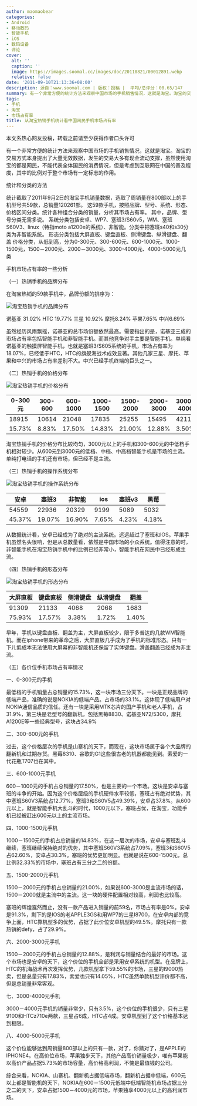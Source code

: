 ```yaml
---
author: maomaobear
categories:
- Android
- 移动数码
- 智能手机
- iOS
- 数码设备
- 评论
cover:
  alt: ''
  caption: ''
  image: https://images.soomal.cc/images/doc/20110821/00012891.webp
  relative: false
date: '2011-09-10T21:13:36+08:00'
description: 源自：www.soomal.com | 版权：投稿 |  平均/总评分：08.65/147
summary: 有一个非常方便的统计方法来观察中国市场的手机销售情况，这就是淘宝。淘宝的交易方式本身提出了大量无效数据，发生的交易大多有现金流动支撑，虽然使用淘宝的都是网民，不能代表全体国民的消费情况，但是考虑到互联网在中国的普及程度，其中的比例对于整个市场有一定标志的作用。
tags:
- 手机
- 淘宝
- 市场占有率
title: 从淘宝热销手机统计看中国网民手机市场占有率
---
```


本文系热心网友投稿，转载之前请至少获得作者口头许可



有一个非常方便的统计方法来观察中国市场的手机销售情况，这就是淘宝。淘宝的交易方式本身提出了大量无效数据，发生的交易大多有现金流动支撑，虽然使用淘宝的都是网民，不能代表全体国民的消费情况，但是考虑到互联网在中国的普及程度，其中的比例对于整个市场有一定标志的作用。



统计和分类的方法



统计截取了2011年9月2日的淘宝手机销量数据，选取了周销量在800部以上的手机型号共59款，总销量120261部。
这59款手机，按照品牌、型号、系统、形态、价格区间分类。统计各种组合分类的销量，分析其市场占有率。
其中，品牌、型号分类无需多说。
系统分类包括安卓、WP7、塞班3/S60v5，WM、塞班S60V3、linux（特指moto a1200e的系统）、非智能。分类中把塞班s40和s30分类为非智能系统。 
形态分类包括大屏直板、键盘直板、侧滑键盘、纵滑键盘、翻盖
价格分类，从低到高，分为0-300元、300-600元、600-1000元、1000-1500元，1500－2000元、2000－3000元、3000-4000元、4000-5000元几类



手机市场占有率的一些分析



（一）热销手机的品牌分布



在淘宝热销的59款手机中，品牌份额的排序为：



![淘宝热销手机的品牌分布](https://images.soomal.cc/images/doc/20110910/00013336.webp)



诺基亚 31.02% 
HTC   19.77% 
三星   10.92% 
摩托8.24% 
苹果7.65% 
中兴6.69%



虽然经历风雨飘摇，诺基亚的总市场份额依然最高。需要指出的是，诺基亚三成的市场占有率包括智能手机和非智能手机。而其他竞争对手主要是智能手机。单纯看诺基亚的触摸屏智能手机，也就是塞班3/S605系统的手机，市场占有率为18.07%，已经低于HTC，HTC的旗舰海战术成效显著。其他几家三星、摩托、苹果和中兴的市场占有率差别不大。中兴已经手机终端的巨头之一。



（二）热销手机的价格分布



![淘宝热销手机的价格分布](https://images.soomal.cc/images/doc/20110910/00013337.webp)



| 0-300元 | 300-600 | 600-1000 | 1000-1500 | 1500-2000 | 2000-3000 | 3000-4000 | 4000-5000 |
| --- | --- | --- | --- | --- | --- | --- | --- |
| 18915 | 10614 | 21048 | 17835 | 25255 | 15495 | 4211 | 6888 |
| 15.73% | 8.83% | 17.50% | 14.83% | 21.00% | 12.88% | 3.50% | 5.73% |



淘宝热销手机的价格分布比较均匀，3000元以上的手机和300-600元的中低档手机相对较少。从600元到3000元的低档、中档、中高档智能手机是市场的主流。单纯打电话的手机还有市场，但已经不是主流。



（三）热销手机的操作系统分布



![淘宝热销手机的操作系统分布](https://images.soomal.cc/images/doc/20110910/00013338.webp)



| 安卓 | 塞班3 | 非智能 | ios | 塞班v3 | 黑莓 |
| --- | --- | --- | --- | --- | --- |
| 54559 | 22936 | 20329 | 9199 | 5089 | 5032 |
| 45.37% | 19.07% | 16.90% | 7.65% | 4.23% | 4.18% |



从数据统计看，安卓已经成为了绝对的主流系统。远远超过了塞班和IOS。苹果手机虽然名头很响，但是从总数量看，依然是中国市场的小众系统。值得注意的时，非智能手机在淘宝热销手机中的比例已经非常小，智能手机在网民中已经形成主流。



（四）热销手机的形态分布



![淘宝热销手机的形态分布](https://images.soomal.cc/images/doc/20110910/00013339.webp)



| 大屏直板 | 键盘直板 | 侧滑键盘 | 纵滑键盘 | 翻盖 |
| --- | --- | --- | --- | --- |
| 91309 | 21133 | 4068 | 2068 | 1683 |
| 75.93% | 17.57% | 3.38% | 1.72% | 1.40% |



早年，手机以键盘直板、翻盖为主，大屏直板较少，限于多普达的几款WM智能机。而在iphone带来的革命之后，大屏直板几乎成为了手机的标准形态。只有一下儿低成本无法使用大屏幕的非智能机还保留了实体键盘。滑盖翻盖已经成为非主流。



（五）各价位手机市场占有率情况



一、0-300元的手机



最低档的手机销量占总销量的15.73%，这一块市场三分天下。一块是正规品牌的低端产品，准确的说是NOKIA的低端产品。占市场的33.1%。这体现了低端用户对NOKIA通信品质的信任。还有一块是采用MTK芯片的国产手机和老人手机，占31.9%，第三块是老型号的翻新机，包括黑莓8830、诺基亚N72/5300，摩托A1200E等一些经典型号，这块占34.9%



二、300-600元的手机



过去，这个价格层次的手机是山寨机的天下，而现在，这块市场属于各个大品牌的翻新机和过期存货。黑莓8310、谷歌的G1这些很古老的机器都能见到。索爱的一代花瓶T707也在其中。



三、600-1000元手机



600－1000元的手机占总销量的17.50%，也是主要的一个市场。这块是安卓与塞班的斗争的开始。因为这个价格层级的手机硬件水平较低，塞班占有绝对优势，其中塞班S60V3系统占12.77%，塞班3和S60V5占49.39%，安卓占37.8%。从600元以上，就是智能手机大乱斗的时代，1000元以下，塞班占优，在淘宝，功能手机已经被赶出600元以上的主流市场。



四、1000-1500元手机



1000－1500元的手机占总销量的14.83%，在这一层次的市场，安卓与塞班乱斗继续，塞班继续保持绝对的优势，其中塞班S60V3系统占7.09%，塞班3和S60V5占62.60%，安卓占30.3%。塞班的优势更加明显。也就是说在600-1500元，总比例32.33%的市场中，塞班占有三分之二的份额。



五、1500-2000元手机



1500－2000元的手机占总销量的21.00%，如果说600-3000是主流市场的话，1500－2000就是主流中的主流。这一块的硬件配置相对较高，利润也比较高。



塞班的辉煌戛然而止，没有一款产品进入销量的前59名，市场占有率是0%。安卓是91.3%，剩下的是IOS的老APPLE3GS和用WP7的三星I8700，在安卓内部的竞争上面，HTC靠机型多的优势，占据了此价位安卓机型的49.5%。摩托只有一款热销的defy，占了29.9%。



六、2000-3000元手机



1500－2000元的手机占总销量的12.88%，是利润与销量结合的最好的市场。这个市场也是安卓的天下，这个价位的手机全部是采用安卓系统的机型。在品牌上，HTC的机海战术再次发挥优势，几款机型拿下59.55%的市场，三星的I9000热卖，但是总量只有17.83%，索爱也只有14.05%，HTC虽然单款机型评价都不高，但是总销量非常客观。



七、3000-4000元手机



3000－4000元手机的销量非常少，只有3.5%，这个价位的手机很少，只有三星9100和HTCz710e两款，三星占6成，HTC占4成。安卓机型到了这个价格基本达到极限。



八、4000-5000元手机



这个价位能够达到周销量800部以上的只有一款，对了，你猜对了，是APPLE的IPHONE4。在高价位市场，苹果独步天下，其他产品高价销量极少，唯有苹果能以高价产品占据5.73%的市场容量，高价格高利润，不愧是最值钱的公司。



综合来看，NOKIA、山寨机、翻新机占据低端市场，翻新机占据中低端，600元以上都是智能机的天下，NOKIA在600－1500元低端中低端智能机市场占据三分之二的天下，安卓占据1500－4000元的市场，苹果独享4000元以上的高利润市场。